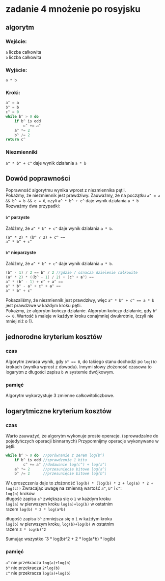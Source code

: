 # zadanie 4 mnożenie po rosyjsku
## algorytm
### Wejście:
`a` liczba całkowita  
`b` liczba całkowita

### Wyjście:
`a * b`

### Kroki:
```c
a^ = a
b^ = b
c^ = 0
while b^ > 0 do
    if b^ is odd
        c^ += a^
    a^ *= 2
    b^ /= 2
return c^
```
### Niezmienniki
`a^ * b^ + c^` daje wynik działania `a * b`

## Dowód poprawności
Poprawność algorytmu wynika wprost z niezmiennika pętli.  
Pokażmy, że niezmiennik jest prawdziwy.
Zauważmy, że na początku `a^ = a && b^ = b && c = 0`, czyli `a^ * b^ + c^` daje wynik działania `a * b`  
Rozważmy dwa przypadki:  
#### `b^` parzyste  
Załóżmy, że `a^ * b^ + c^` daje wynik działania `a * b`.
```
(a^ * 2) * (b^ / 2) + c^ == 
a^ * b^ + c^
```
#### `b^` nieparzyste
Załóżmy, że `a^ * b^ + c^` daje wynik działania `a * b`.
```c
(b^ - 1) / 2 == b^ / 2 //gdzie / oznacza dzielenie całkowite
(a^ * 2) * ((b^ - 1) / 2) + (c^ + a^) ==
a^ * (b^ - 1) + c^ + a^ ==
a^ * b^ - a^ + c^ + a^ ==
a^ * b^ + c^
```
Pokazaliśmy, że niezmiennik jest prawdziwy, więc `a^ * b^ + c^ == a * b` jest prawdziwe w każdym kroku pętli.  
Pokażmy, że algorytm kończy działanie.
Algorytm kończy działanie, gdy `b^ <= 0`.
Wartość `b` maleje w każdym kroku conajmniej dwukrotnie, (czyli nie mniej niż o 1).

## jednorodne kryterium kosztów
### czas
Algorytm zwraca wynik, gdy `b^ == 0`, do takiego stanu dochodzi po `log(b)` krokach (wynika wprost z dowodu). Innymi słowy złożoność czasowa to logarytm z długości zapisu `b` w systemie dwójkowym.
### pamięć
Algorytm wykorzystuje 3 zmienne całkowitoliczbowe.
## logarytmiczne kryterium kosztów
### czas
Warto zauważyć, że algorytm wykonuje proste operacje. (sprowadzalne do pojedyńczych operacji binnarnych)
Przypomnijmy operacje wykonywane w pętli:
```c
while b^ > 0 do  //porównanie z zerem log(b^)
    if b^ is odd //sprawdzenie 1 bitu
        c^ += a^ //dodawanie log(c^) + log(a^)
    a^ *= 2      //przesunięcie bitowe log(a^)
    b^ /= 2      //przesunięcie bitowe log(b^)
```
W uproszczeniu daje to złożoność `log(b) * (log(b) * 2 + log(a) * 2 + log(c))`
Zwracając uwagę na zmienną wartość `a^`, `b^` i `c^`:  
`log(b)` kroków   
długość zapisu `a^` zwiększa się o `1` w każdym kroku  
`log(a)` w pierwszym kroku `log(a)+log(b)` w ostatnim  
razem `log(b) * 2 * log(a*b)`  

długość zapisu `b^` zmniejsza się o `1` w każdym kroku  
`log(b)` w pierwszym kroku,  `log(b)+log(b)` w ostatnim  
razem `3 * log(b)^2`

Sumując wszystko `3 * log(b)^2 + 2 * log(a*b) * log(b)
### pamięć
`a^` nie przekracza `log(a)+log(b)`  
`b^` nie przekracza `2*log(b)`  
`c^` nie przekracza `log(a)+log(b)`

